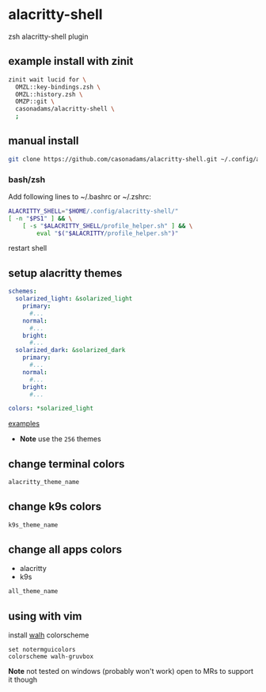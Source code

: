 # alacritty-shell

zsh alacritty-shell plugin

## example install with zinit

```zsh
zinit wait lucid for \
  OMZL::key-bindings.zsh \
  OMZL::history.zsh \
  OMZP::git \
  casonadams/alacritty-shell \
  ;
```

## manual install

```sh
git clone https://github.com/casonadams/alacritty-shell.git ~/.config/alacritty-shell
```

### bash/zsh

Add following lines to ~/.bashrc or ~/.zshrc:

```sh
ALACRITTY_SHELL="$HOME/.config/alacritty-shell/"
[ -n "$PS1" ] && \
    [ -s "$ALACRITTY_SHELL/profile_helper.sh" ] && \
        eval "$("$ALACRITTY/profile_helper.sh")"
```

restart shell

## setup alacritty themes

```yml
schemes:
  solarized_light: &solarized_light
    primary:
      #...
    normal:
      #...
    bright:
      #...
  solarized_dark: &solarized_dark
    primary:
      #...
    normal:
      #...
    bright:
      #...

colors: *solarized_light
```

[examples](https://github.com/aarowill/base16-alacritty/tree/master/colors)

- **Note** use the `256` themes

## change terminal colors

```sh
alacritty_theme_name
```

## change k9s colors

```sh
k9s_theme_name
```

## change all apps colors

- alacritty
- k9s

```sh
all_theme_name
```

## using with vim

install [walh](https://github.com/casonadams/walh) colorscheme

```vimrc
set notermguicolors
colorscheme walh-gruvbox
```

**Note** not tested on windows (probably won't work) open to MRs to support it
though
